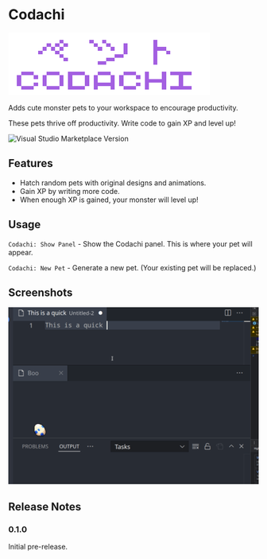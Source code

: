 # Codachi

![codachi logo](https://github.com/blairjordan/codachi-vscode/blob/main/media/codachi-logo.png?raw=true)

Adds cute monster pets to your workspace to encourage productivity.

These pets thrive off productivity. Write code to gain XP and level up!

![Visual Studio Marketplace Version](https://img.shields.io/visual-studio-marketplace/v/pegleg.codachi)

## Features

- Hatch random pets with original designs and animations.
- Gain XP by writing more code.
- When enough XP is gained, your monster will level up!

## Usage

`Codachi: Show Panel` - Show the Codachi panel. This is where your pet will appear.

`Codachi: New Pet` - Generate a new pet. (Your existing pet will be replaced.)

## Screenshots

![Preview](https://github.com/blairjordan/codachi-vscode/blob/main/media/screenshot1.gif?raw=true)

## Release Notes

### 0.1.0

Initial pre-release.

